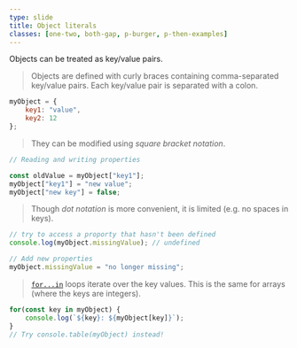 ```yaml
---
type: slide
title: Object literals
classes: [one-two, both-gap, p-burger, p-then-examples]
---
```


Objects can be treated as key/value pairs.

> Objects are defined with curly braces containing comma-separated key/value pairs.
Each key/value pair is separated with a colon.

```js
myObject = {
    key1: "value",
    key2: 12
};
```

> They can be modified using *square bracket notation*.

```js
// Reading and writing properties

const oldValue = myObject["key1"]; 
myObject["key1"] = "new value";
myObject["new key"] = false;

```

> Though *dot notation* is more convenient, it is limited (e.g. no spaces in keys).

```js
// try to access a proporty that hasn't been defined
console.log(myObject.missingValue); // undefined

// Add new properties
myObject.missingValue = "no longer missing";
```

> [`for...in`] loops iterate over the key values.
This is the same for arrays (where the keys are integers).

```js
for(const key in myObject) {
    console.log(`${key}: ${myObject[key]}`);
}
// Try console.table(myObject) instead!
```

[`for...in`]: https://developer.mozilla.org/en-US/docs/Web/JavaScript/Reference/Statements/for...in